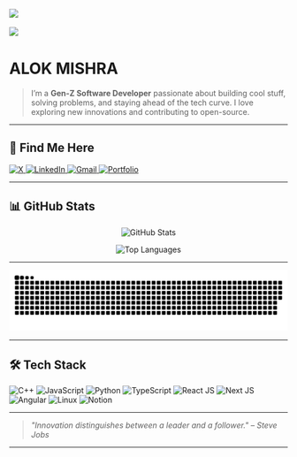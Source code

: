 ![](https://komarev.com/ghpvc/?username=your-github-alok-mishra143&abbreviated=true)

<img src="https://img.shields.io/badge/Who_you_are_when_no_one's_watching-8A2BE2" />

# ALOK MISHRA

> I’m a **Gen-Z Software Developer** passionate about building cool stuff, solving problems, and staying ahead of the tech curve. I love exploring new innovations and contributing to open-source.

---

## 🔗 Find Me Here

<p align="start">
  <a href="https://x.com/heyalokmishra" target="_blank">
    <img src="https://img.shields.io/badge/X-1DA1F2?logo=x&logoColor=white" alt="X" />
  </a>
  <a href="https://www.linkedin.com/in/alok-mishra143/" target="_blank">
    <img src="https://img.shields.io/badge/LinkedIn-0A66C2?logo=linkedin&logoColor=white" alt="LinkedIn" />
  </a>
  <a href="mailto:hey.alokmishra@gmail.com" target="_blank">
    <img src="https://img.shields.io/badge/Gmail-D14836?logo=gmail&logoColor=white" alt="Gmail" />
  </a>
  <a href="https://heyalok.vercel.app/" target="_blank">
    <img src="https://img.shields.io/badge/Portfolio-FFA500?logo=vercel&logoColor=white" alt="Portfolio" />
  </a>
</p>

---

## 📊 GitHub Stats
<p align="center">
  <img src="https://github-readme-stats.vercel.app/api?username=alok-mishra143&show_icons=true&theme=dark&hide_border=true&count_private=true" alt="GitHub Stats" />
</p>

<p align="center">
  <img src="https://github-readme-stats.vercel.app/api/top-langs/?username=alok-mishra143&theme=dark&hide_border=false&include_all_commits=true&count_private=false&layout=compact" alt="Top Languages" />
</p>

---

<p align="center">
  <img src="https://github.com/alok-mishra143/alok-mishra143/blob/output/github-snake-dark.svg" alt="Snake Animation" />
</p>

---

## 🛠️ Tech Stack

<p align="start">
  <img src="https://img.shields.io/badge/C++-00599C?logo=cplusplus&logoColor=white" alt="C++" />
  <img src="https://img.shields.io/badge/JavaScript-F7DF1E?logo=javascript&logoColor=black" alt="JavaScript" />
  <img src="https://img.shields.io/badge/Python-3776AB?logo=python&logoColor=white" alt="Python" />
  <img src="https://img.shields.io/badge/TypeScript-3178C6?logo=typescript&logoColor=white" alt="TypeScript" />
  <img src="https://img.shields.io/badge/React-20232A?logo=react&logoColor=61DAFB" alt="React JS" />
  <img src="https://img.shields.io/badge/Next.js-000000?logo=nextdotjs&logoColor=white" alt="Next JS" />
  <img src="https://img.shields.io/badge/Angular-DD0031?logo=angular&logoColor=white" alt="Angular" />
  <img src="https://img.shields.io/badge/Linux-FCC624?logo=linux&logoColor=black" alt="Linux" />
  <img src="https://img.shields.io/badge/Notion-000000?logo=notion&logoColor=white" alt="Notion" />
</p>

---

> *"Innovation distinguishes between a leader and a follower." – Steve Jobs*

---
